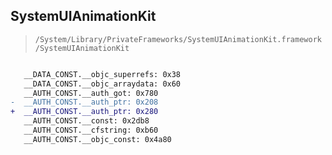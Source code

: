 ## SystemUIAnimationKit

> `/System/Library/PrivateFrameworks/SystemUIAnimationKit.framework/SystemUIAnimationKit`

```diff

   __DATA_CONST.__objc_superrefs: 0x38
   __DATA_CONST.__objc_arraydata: 0x60
   __AUTH_CONST.__auth_got: 0x780
-  __AUTH_CONST.__auth_ptr: 0x208
+  __AUTH_CONST.__auth_ptr: 0x280
   __AUTH_CONST.__const: 0x2db8
   __AUTH_CONST.__cfstring: 0xb60
   __AUTH_CONST.__objc_const: 0x4a80

```
